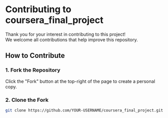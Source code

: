 # Contributing to coursera_final_project

Thank you for your interest in contributing to this project!  
We welcome all contributions that help improve this repository.

## How to Contribute

### 1. Fork the Repository
Click the "Fork" button at the top-right of the page to create a personal copy.

### 2. Clone the Fork
```bash
git clone https://github.com/YOUR-USERNAME/coursera_final_project.git
